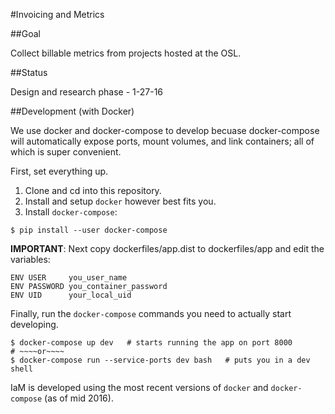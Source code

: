 #Invoicing and Metrics


##Goal

Collect billable metrics from projects hosted at the OSL.


##Status

Design and research phase - 1-27-16

##Development (with Docker)

We use docker and docker-compose to develop becuase docker-compose will
automatically expose ports, mount volumes, and link containers; all of which is
super convenient.

First, set everything up.

1. Clone and cd into this repository.
2. Install and setup `docker` however best fits you.
3. Install `docker-compose`:

```
$ pip install --user docker-compose
```

**IMPORTANT**: Next copy dockerfiles/app.dist to dockerfiles/app and edit the
variables:

```
ENV USER     you_user_name
ENV PASSWORD you_container_password
ENV UID      your_local_uid
```

Finally, run the `docker-compose` commands you need to actually start
developing.

```
$ docker-compose up dev   # starts running the app on port 8000
# ~~~~or~~~~
$ docker-compose run --service-ports dev bash   # puts you in a dev shell
```

IaM is developed using the most recent versions of `docker` and
`docker-compose` (as of mid 2016).
